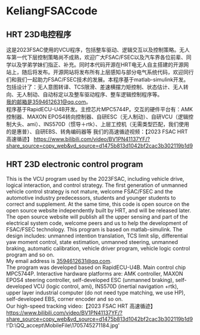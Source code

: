 # KeliangFSACcode   
## HRT 23D电控程序
  这是2023FSAC使用的VCU程序，包括整车驱动、逻辑交互以及控制策略。无人车第一代下层控制策略尚不成熟，欢迎广大FSAC/FSEC以及汽车界各位前辈、同学以及学弟学妹们指正、补充。同时本代码开源在HRT电无人自主搭建的开源网站上，随后将发布。开源网站将发布所有上层感知与部分电气系统代码，欢迎同行们和我们一起助力FSAC/FSEC技术的发展。本程序基于matlab-simulink开发。包括设计了：无人意图转译、TCS限滑、差速横摆力矩控制、状态估计、无人转向、无人制动、自动标定以及整车驱动程序、整车逻辑控制程序等。    
我的邮箱是3594612631@qq.com。   
程序基于RapidECU-U4B开发。主控芯片MPC5744P。交互的硬件平台有：AMK控制器、MAXON EPOS4转向控制器、自研ESC（无人制动）、自研VCU（逻辑控制大头、ami）、INS570D（惯导＋rtk）、上层工控机（无需类型匹配，我们使用的是惠普）、自研EBS、转角编码器等 
我们的高速循迹视频：【2023 FSAC  HRT 高速循迹】 https://www.bilibili.com/video/BV1PN41137YF/?share_source=copy_web&vd_source=d1475b813d1042bf2cac3b302119b1d9
## HRT 23D electronic control program  
  This is the VCU program used by the 2023FSAC, including vehicle drive, logical interaction, and control strategy. The first generation of unmanned vehicle control strategy is not mature, welcome FSAC/FSEC and the automotive industry predecessors, students and younger students to correct and supplement. At the same time, this code is open source on the open source website independently built by HRT, and will be released later. The open source website will publish all the upper sensing and part of the electrical system code, welcome peers and us to help the development of FSAC/FSEC technology. This program is based on matlab-simulink. The design includes: unmanned intention translation, TCS limit slip, differential yaw moment control, state estimation, unmanned steering, unmanned braking, automatic calibration, vehicle driver program, vehicle logic control program and so on.  
My email address is 3594612631@qq.com.  
The program was developed based on RapidECU-U4B. Main control chip MPC5744P. Interactive hardware platforms are: AMK controller, MAXON EPOS4 steering controller, self-developed ESC (unmanned braking), self-developed VCU (logic control, ami), INS570D (inertial navigation +rtk), upper layer industrial computer (do not need type matching, we use HP), self-developed EBS, corner encoder and so on.   
Our high-speed tracking video:【2023 FSAC  HRT 高速循迹】 https://www.bilibili.com/video/BV1PN41137YF/?share_source=copy_web&vd_source=d1475b813d1042bf2cac3b302119b1d9 
!'D:\QQ_accept\MobileFile\1705745271184.jpg'
